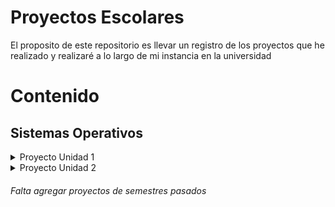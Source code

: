 # Proyectos Escolares

El proposito de este repositorio es llevar un registro de los proyectos que he realizado y realizaré a lo largo de mi instancia en la universidad

# Contenido

## Sistemas Operativos

<details>
  <summary><a name="proyecto-unidad-1"></a>Proyecto Unidad 1</summary>
  
  - [PowerShell](Sistemas_Operativos/Proyecto_U1/ProyectoPowerShell.txt)
  - [Bash](Sistemas_Operativos/Proyecto_U2/ProyectoBash.txt/)
</details>

<details>
  <summary><a name="proyecto-unidad-2"></a>Proyecto Unidad 2</summary>
  
  - [Equipo](Sistemas_Operativos/Proyecto_U2/Equipos/)
  - [Individual](Sistemas_Operativos/Proyecto_U2/Individual/)
</details>


###### Falta agregar proyectos de semestres pasados
